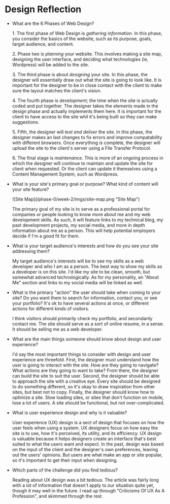 <!doctype html>
<html>
<head>
	<title>Design Reflection</title>
</head>
<body>
	<h1>Design Reflection</h1>
	<ul>
		<li>What are the 6 Phases of Web Design?</li>
		<p>1. The first phase of Web Design is <em>gathering information</em>. In this phase, you consider the basics of the website, such as its purpose, goals, target audience, and content.</p>
		<p>2. Phase two is <em>planning</em> your website. This involves making a site map, designing the user interface, and deciding what technologies (ie, Wordpress) will be added to the site.</p>
		<p>3. The third phase is about <em>designing</em> your site. In this phase, the designer will essentially draw out what the site is going to look like. It is important for the designer to be in close contact with the client to make sure the layout matches the client's vision.</p>
		<p>4. The fourth phase is <em>development</em>; the time when the site is actually coded and put together. The designer takes the elements made in the design phase and actually implements them here. It is important for the client to have access to the site whil it's being built so they can make suggestions.</p>
		<p>5. Fifth, the designer will <em>test and deliver</em> the site. In this phase, the designer makes an last changes to fix errors and improve compatability with different browsers. Once everything is complete, the designer will upload the site to the client's server using a File Transfer Protocol.</p>
		<p>6. The final stage is <em>maintenance</em>. This is more of an ongoing process in which the designer will continue to maintain and update the site for client when requested. Or the client can update it themselves using a Content Management System, such as Wordpress.</p>
		<li>What is your site's primary goal or purpose? What kind of content will your site feature?</li>
		<p>![Site Map](/phase-0/week-2/imgs/site-map.png "Site Map")</p>
		<p>The primary goal of my site is to serve as a professional portal for companies or people looking to know more about me and my web development skills. As such, it will feature links to my technical blog, my past development projects, my social media, and more in depth information about me as a person. This will help potential employers decide if I'm a good fit for them.</p>
		<li>What is your target audience's interests and how do you see your site addressing them?</li>
		<p>My target audience's interests will be to see my skills as a web developer and who I am as a person. The best way to show my skills as a developer is on this site. I'd like my site to be clean, smooth, but somewhat advanced technologically. As for my personality, an "About Me" section and links to my social media will be linked as well.</p>
		<li>What is the primary "action" the user should take when coming to your site? Do you want them to search for information, contact you, or see your portfolio? It's ok to have several actions at once, or different actions for different kinds of visitors.</li>
		<p>I think visitors should primarily check my portfolio, and secondarily contact me. The site should serve as a sort of online resume, in a sense. It should be selling me as a web developer.</p>
		<li>What are the main things someone should know about design and user experience?</li>
		<p>I'd say the most important things to consider with design and user experience are threefold. First, the designer must understand how the user is going to interact with the site. How are they going to navigate? What actions are they going to want to take? From there, the designer can build the site to suit the user. Second, the designer should be able to approach the site with a creative eye. Every site should be designed to do something different, so it's okay to draw inspiration from other sites, but best not to copy. Finally, the designer should know how to optimize a site. Slow loading sites, or sites that don't function on mobile, lose a lot of users. A site should be functional, but not over-complicated.</p>
		<li>What is user experience design and why is it valuable?</li>
		<p>User experience (UX) design is a sect of design that focuses on how the user feels when using a system. UX designers focus on how easy the site is to use, how it's perceived, its utility, and its efficiency. UX design is valuable because it helps designers create an interface that's best suited to what the users want and expect. In the past, design was based on the input of the client and the designer's own preferences, leaving out the users' opinions. But users are what make an app or site popular, so it's important to get their input when designing.</p>
		<li>Which parts of the challenge did you find tedious?</li>
		<p>Reading about UX design was a bit tedious. The article was fairly long with a lot of information that doesn't apply to our situation quite yet, though it may well in the future. I read up through "Criticisms Of UX As A Profession", and skimmed through the rest.</p>
	</ul>
</body>
</html>